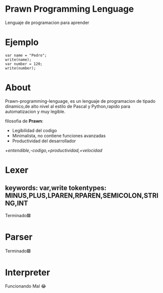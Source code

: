 # Prawn Programming Lenguage
 Lenguaje de programacion para aprender


# Ejemplo
```
var name = "Pedro";
write(name);
var number = 120;
write(number);
```

# About

Prawn-programming-lenguage, es un lenguaje de programacion de tipado dinamico,de alto nivel al estilo de Pascal y Python,rapido para automatizacion y muy legible.


filosofia de **Prawn**:
- Legibilidad del codigo
- Minimalista, no contiene funciones avanzadas
- Productividad del desarrollador

*+entendible,-codigo,+productividad,+velocidad*



# Lexer 
keywords: var,write
tokentypes: MINUS,PLUS,LPAREN,RPAREN,SEMICOLON,STRING,INT
--
Terminado🟩

# Parser

Terminado🟩

# Interpreter

Funcionando Mal 😂

